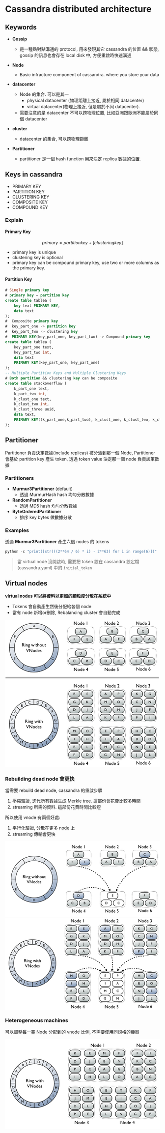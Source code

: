 # Cassandra distributed architecture


## Keywords

* __Gossip__

    * 是一種點對點溝通的 protocol, 用來發現其它 cassandra 的位置 && 狀態, gossip 的訊息也會存在 local disk 中, 方便重啟時快速溝通

* __Node__
    * Basic infracture component of cassandra. where  you store your data

* __datacenter__
    * Node 的集合. 可以是其一
        * physical datacenter (物理距離上接近, 屬於相同 datacenter)
        * virtual datacenter(物理上接近, 但是屬於不同 datacenter).
    * 需要注意的是 datacenter 不可以跨物理位置, 比如亞洲跟歐洲不能屬於同個 datacenter

* __cluster__
    * datacenter 的集合, 可以跨物理距離

* __Partitioner__
    * partitioner 是一個 hash function 用來決定 replica 數據的位置.


## Keys in cassandra

* PRIMARY KEY
* PARTITION KEY
* CLUSTERING KEY
* COMPOSITE KEY
* COMPOUND KEY

### Explain

#### Primary Key
$$primary = partition key + [clustering key]$$

* primary key is unique
* clustering key is optional
* primary key can be compound primary key, use two or more columns as the primary key.

#### Partition Key

```sql
# Single primary key
# primary key = partition key
create table tablea (
    key text PRIMARY KEY,
    data text
);
#  Composite primary key
#  key_part_one -> partition key
#  key_part_two -> clustering key
#  PRIMARY KEY(key_part_one, key_part_two) -> Compound primary key
create table tablea (
    key_part_one text,
    key_part_two int,
    data text
    PRIMARY KEY(key_part_one, key_part_one)
);
-- Multiple Partition Keys and Multiple Clustering Keys
# Both partition && clustering key can be composite
create table stackoverflow (
    k_part_one text,
    k_part_two int,
    k_clust_one text,
    k_clust_two int,
    k_clust_three uuid,
    data text,
    PRIMARY KEY((k_part_one,k_part_two), k_clust_one, k_clust_two, k_clust_three)      
);
```

## Partitioner

Partitioner 負責決定數據(include replicas) 被分派到那一個 Node,
Partitioner 會基於 partition key 產生 token, 透過 token value 決定那一個 node 負責該筆數據

### Partitioners

* __Murmur3Partitioner__ (default)
    * 透過 MurmurHash hash 均勻分散數據
* __RandomPartitioner__
    * 透過 MD5 hash 均勻分散數據
* __ByteOrderedPartitioner__
    * 排序 key bytes 做數據分散

### Examples

透過 __Murmur3Partitioner__ 產生六個 nodes 的 tokens

```python
python -c "print([str(((2**64 / 6) * i) - 2**63) for i in range(6)])"
```

> 當 virtual node 沒開啟時, 需要把 token 設在 cassandra 設定檔(cassandra.yaml) 中的 `initial_token`


## Virtual nodes

__virtual nodes 可以將資料以更細的顆粒度分散在系統中__

* Tokens 會自動產生然後分配給各個 node
* 當有 node 新增or刪除, Rebalancing cluster 會自動完成

![without-vnode](./imgs/cassandra-with-and-without-vnode.png)


### Rebuilding dead node 會更快

當需要 rebuild dead node, cassandra 的重啟步驟

1. 壓縮驗證, 迭代所有數據生成 Merkle tree. 這部份會花費比較多時間
2. streaming 所需的資料. 這部份花費時間比較短

所以使用 vnode 有兩個好處:

1. 平行化驗證, 分散在更多 node 上
2. streaming 傳輸會更快

![rebuild-without-vnode](./imgs/cassandra-rebuild-dead-node-without-vnode.png)
![rebuild-with-vnode](./imgs/cassandra-rebuild-dead-node-with-vnode.png)

### Heterogeneous machines

可以調整每一臺 Node 分配到的 vnode 比例, 不需要使用同規格的機器

![heterogeneous machines](./imgs/cassandra-ring-with-vnodes.png)

